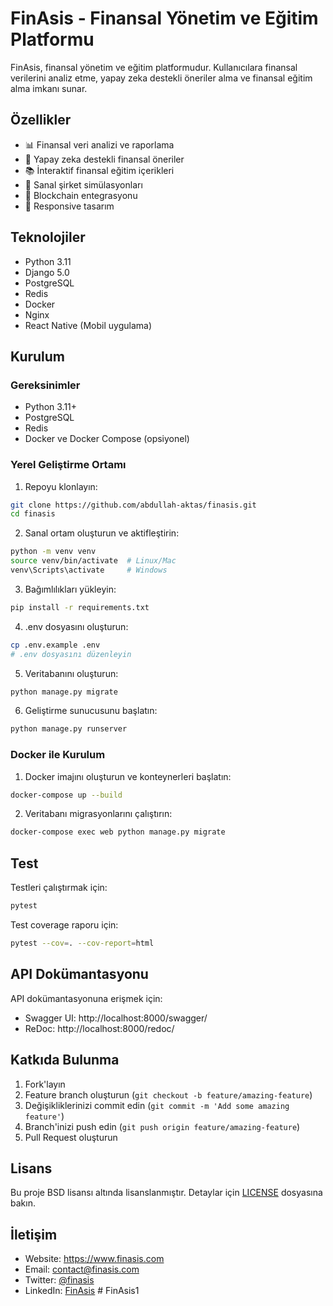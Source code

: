 # FinAsis - Finansal Yönetim ve Eğitim Platformu

FinAsis, finansal yönetim ve eğitim platformudur. Kullanıcılara finansal verilerini analiz etme, yapay zeka destekli öneriler alma ve finansal eğitim alma imkanı sunar.

## Özellikler

- 📊 Finansal veri analizi ve raporlama
- 🤖 Yapay zeka destekli finansal öneriler
- 📚 İnteraktif finansal eğitim içerikleri
- 💼 Sanal şirket simülasyonları
- 🔗 Blockchain entegrasyonu
- 📱 Responsive tasarım

## Teknolojiler

- Python 3.11
- Django 5.0
- PostgreSQL
- Redis
- Docker
- Nginx
- React Native (Mobil uygulama)

## Kurulum

### Gereksinimler

- Python 3.11+
- PostgreSQL
- Redis
- Docker ve Docker Compose (opsiyonel)

### Yerel Geliştirme Ortamı

1. Repoyu klonlayın:
```bash
git clone https://github.com/abdullah-aktas/finasis.git
cd finasis
```

2. Sanal ortam oluşturun ve aktifleştirin:
```bash
python -m venv venv
source venv/bin/activate  # Linux/Mac
venv\Scripts\activate     # Windows
```

3. Bağımlılıkları yükleyin:
```bash
pip install -r requirements.txt
```

4. .env dosyasını oluşturun:
```bash
cp .env.example .env
# .env dosyasını düzenleyin
```

5. Veritabanını oluşturun:
```bash
python manage.py migrate
```

6. Geliştirme sunucusunu başlatın:
```bash
python manage.py runserver
```

### Docker ile Kurulum

1. Docker imajını oluşturun ve konteynerleri başlatın:
```bash
docker-compose up --build
```

2. Veritabanı migrasyonlarını çalıştırın:
```bash
docker-compose exec web python manage.py migrate
```

## Test

Testleri çalıştırmak için:
```bash
pytest
```

Test coverage raporu için:
```bash
pytest --cov=. --cov-report=html
```

## API Dokümantasyonu

API dokümantasyonuna erişmek için:
- Swagger UI: http://localhost:8000/swagger/
- ReDoc: http://localhost:8000/redoc/

## Katkıda Bulunma

1. Fork'layın
2. Feature branch oluşturun (`git checkout -b feature/amazing-feature`)
3. Değişikliklerinizi commit edin (`git commit -m 'Add some amazing feature'`)
4. Branch'inizi push edin (`git push origin feature/amazing-feature`)
5. Pull Request oluşturun

## Lisans

Bu proje BSD lisansı altında lisanslanmıştır. Detaylar için [LICENSE](LICENSE) dosyasına bakın.

## İletişim

- Website: https://www.finasis.com
- Email: contact@finasis.com
- Twitter: [@finasis](https://twitter.com/finasis)
- LinkedIn: [FinAsis](https://linkedin.com/company/finasis) #   F i n A s i s 1  
 